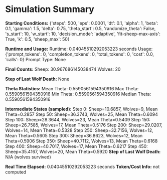 # Simulation Summary

**Starting Conditions:**
{'steps': 500, 'eps': 0.0001, 'dt': 0.1, 'alpha': 1, 'beta': 0.1, 'gamma': 1.5, 'delta': 0.75, 'theta_start': 0.5, 'randomize_theta': False, 's_start': 10, 'w_start': 10, 'decision_mode': 'adaptive', 'fit-sheep-max-axis': True, 'k': 0.5, 'sheep_max': 50}

**Runtime and Usage:**
Runtime: 0.04045510292053223 seconds
Usage: {'prompt_tokens': 0, 'completion_tokens': 0, 'total_tokens': 0, 'cost': 0.0, 'calls': 0}
Prompt Type: None

**Final Counts:**
Sheep: 30.967686145038474
Wolves: 20

**Step of Last Wolf Death:**
None

**Theta Statistics:**
Mean Theta: 0.5590561594350916
Max Theta: 0.5590561594350916
Min Theta: 0.5590561594350916
Median Theta: 0.5590561594350916

**Intermediate States (sampled):**
Step 0: Sheep=10.6857, Wolves=9, Mean Theta=0.2857
Step 50: Sheep=36.3743, Wolves=25, Mean Theta=0.6094
Step 100: Sheep=28.3644, Wolves=23, Mean Theta=0.5409
Step 150: Sheep=26.7585, Wolves=17, Mean Theta=0.5176
Step 200: Sheep=29.0207, Wolves=14, Mean Theta=0.5328
Step 250: Sheep=32.7156, Wolves=12, Mean Theta=0.5605
Step 300: Sheep=36.8623, Wolves=12, Mean Theta=0.5906
Step 350: Sheep=40.7112, Wolves=13, Mean Theta=0.6168
Step 400: Sheep=40.7017, Wolves=17, Mean Theta=0.6217
Step 450: Sheep=35.4167, Wolves=20, Mean Theta=0.5920
**Step of Last Wolf Death:** N/A (wolves survived)

**Real Time Elapsed:** 0.04045510292053223 seconds
**Token/Cost Info:** not computed